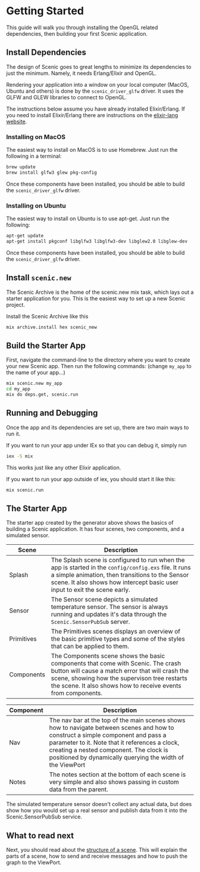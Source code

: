 # Getting Started

This guide will walk you through installing the OpenGL related dependencies, then building your first Scenic application.

## Install Dependencies

The design of Scenic goes to great lengths to minimize its dependencies to just the minimum. Namely, it needs Erlang/Elixir and OpenGL.

Rendering your application into a window on your local computer (MacOS, Ubuntu and others) is done by the `scenic_driver_glfw` driver. It uses the GLFW and GLEW libraries to connect to OpenGL.

The instructions below assume you have already installed Elixir/Erlang. If you need to install Elixir/Erlang there are instructions on the [elixir-lang website](https://elixir-lang.org/install.html).


### Installing on MacOS

The easiest way to install on MacOS is to use Homebrew. Just run the following in a terminal:

```bash
brew update
brew install glfw3 glew pkg-config
```


Once these components have been installed, you should be able to build the `scenic_driver_glfw` driver.

### Installing on Ubuntu

The easiest way to install on Ubuntu is to use apt-get. Just run the following:

```bash
apt-get update
apt-get install pkgconf libglfw3 libglfw3-dev libglew2.0 libglew-dev
```

Once these components have been installed, you should be able to build the `scenic_driver_glfw` driver.

## Install `scenic.new`

The Scenic Archive is the home of the scenic.new mix task, which lays out a starter application for you. This is the easiest way to set up a new Scenic project.

Install the Scenic Archive like this

```bash
mix archive.install hex scenic_new
```

## Build the Starter App


First, navigate the command-line to the directory where you want to create your new Scenic app. Then run the following commands:  (change `my_app` to the name of your app...)

```bash
mix scenic.new my_app
cd my_app
mix do deps.get, scenic.run
```


## Running and Debugging

Once the app and its dependencies are set up, there are two main ways to run it.

If you want to run your app under IEx so that you can debug it, simply run

```bash
iex -S mix
```

This works just like any other Elixir application.

If you want to run your app outside of iex, you should start it like this:

```bash
mix scenic.run
```

## The Starter App

The starter app created by the generator above shows the basics of building a Scenic application. It has four scenes, two components, and a simulated sensor.

Scene | Description
--- | ---
Splash | The Splash scene is configured to run when the app is started in the `config/config.exs` file. It runs a simple animation, then transitions to the Sensor scene. It also shows how intercept basic user input to exit the scene early.
Sensor | The Sensor scene depicts a simulated temperature sensor. The sensor is always running and updates it's data through the `Scenic.SensorPubSub` server.
Primitives | The Primitives scenes displays an overview of the basic primitive types and some of the styles that can be applied to them.
Components | The Components scene shows the basic components that come with Scenic. The crash button will cause a match error that will crash the scene, showing how the supervison tree restarts the scene. It also shows how to receive events from components.

Component | Description
--- | ---
Nav | The nav bar at the top of the main scenes shows how to navigate between scenes and how to construct a simple component and pass a parameter to it. Note that it references a clock, creating a nested component. The clock is positioned by dynamically querying the width of the ViewPort
Notes | The notes section at the bottom of each scene is very simple and also shows passing in custom data from the parent.

The simulated temperature sensor doesn't collect any actual data, but does show how you would set up a real sensor and publish data from it into the Scenic.SensorPubSub service.

## What to read next

Next, you should read about the [structure of a scene](scene_structure.html). This will explain the parts of a scene, how to send and receive messages and how to push the graph to the ViewPort.